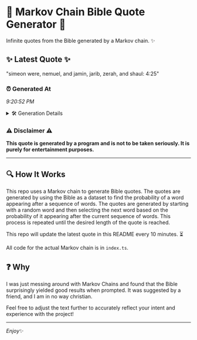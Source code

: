 # 📖 Markov Chain Bible Quote Generator 📖

Infinite quotes from the Bible generated by a Markov chain. ✨

## ✨ Latest Quote ✨
"simeon were, nemuel, and jamin, jarib, zerah, and shaul: 4:25"

### ⏰ Generated At
*9:20:52 PM*

<details>
    <summary>🛠️ Generation Details</summary>
    <p>
        <strong>🌱 Seed:</strong> simeon<br>
        <strong>🔄 Iterations:</strong> 9<br>
        <strong>📜 Context History:</strong><br>[ simeon ]: were,<br>[ simeon, were, ]: nemuel,<br>[ simeon, were,, nemuel, ]: and<br>[ simeon, were,, nemuel,, and ]: jamin,<br>[ simeon, were,, nemuel,, and, jamin, ]: jarib,<br>[ simeon, were,, nemuel,, and, jamin,, jarib, ]: zerah,<br>[ were,, nemuel,, and, jamin,, jarib,, zerah, ]: and<br>[ nemuel,, and, jamin,, jarib,, zerah,, and ]: shaul:<br>[ and, jamin,, jarib,, zerah,, and, shaul: ]: 4:25<br>
    </p>
</details>

### ⚠️ Disclaimer ⚠️
**This quote is generated by a program and is not to be taken seriously. It is purely for entertainment purposes.**

---

## 🔍 How It Works

This repo uses a Markov chain to generate Bible quotes. The quotes are generated by using the Bible as a dataset to find the probability of a word appearing after a sequence of words. The quotes are generated by starting with a random word and then selecting the next word based on the probability of it appearing after the current sequence of words. This process is repeated until the desired length of the quote is reached.

This repo will update the latest quote in this README every 10 minutes. ⏳

All code for the actual Markov chain is in `index.ts`.

## ❓ Why

I was just messing around with Markov Chains and found that the Bible surprisingly yielded good results when prompted. 
It was suggested by a friend, and I am in no way christian.

Feel free to adjust the text further to accurately reflect your intent and experience with the project!

---

*Enjoy*✨
